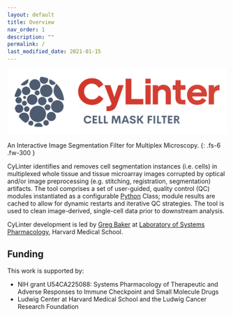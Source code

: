 ```yaml
---
layout: default
title: Overview
nav_order: 1
description: ""
permalink: /
last_modified_date: 2021-01-15
---
```


![alt text](https://github.com/labsyspharm/cylinter/blob/master/docs/logo.png?raw=true)

An Interactive Image Segmentation Filter for Multiplex Microscopy.
{: .fs-6 .fw-300 }

CyLinter identifies and removes cell segmentation instances (i.e. cells) in multiplexed whole tissue and tissue microarray images corrupted by optical and/or image preprocessing (e.g. stitching, registration, segmentation) artifacts. The tool comprises a set of user-guided, quality control (QC) modules instantiated as a configurable [Python](https://www.python.org) Class; module results are cached to allow for dynamic restarts and iterative QC strategies. The tool is used to clean image-derived, single-cell data prior to downstream analysis.

CyLinter development is led by [Greg Baker](https://github.com/gjbaker) at [Laboratory of Systems Pharmacology](https://hits.harvard.edu/the-program/laboratory-of-systems-pharmacology/about/), Harvard Medical School.

## Funding

This work is supported by:

* NIH grant U54CA225088: Systems Pharmacology of Therapeutic and Adverse Responses to Immune Checkpoint and Small Molecule Drugs
* Ludwig Center at Harvard Medical School and the Ludwig Cancer Research Foundation
